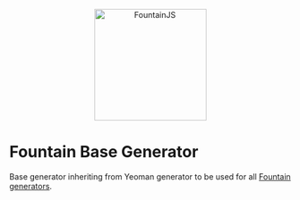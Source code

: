 <p align="center">
  <a href="http://fountainjs.io/">
    <img alt="FountainJS" src="http://fountainjs.io/assets/imgs/fountain.png" width="200">
  </a>
</p>

# Fountain Base Generator

Base generator inheriting from Yeoman generator to be used for all [Fountain generators](https://www.npmjs.com/search?q=fountain+generator).
